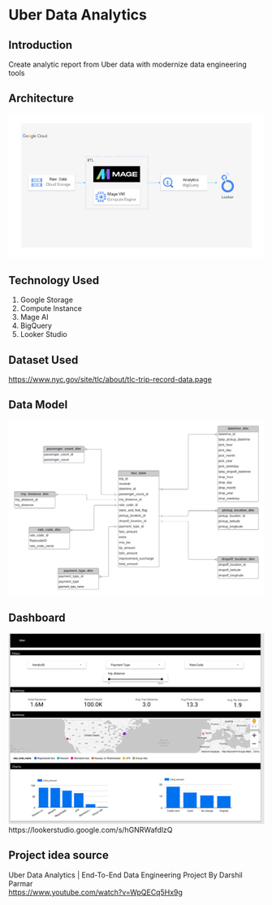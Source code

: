 # Uber Data Analytics

## Introduction
Create analytic report from Uber data with modernize data engineering tools  
## Architecture 

<img src="architecture.jpg">

## Technology Used

1. Google Storage
2. Compute Instance
3. Mage AI
4. BigQuery
5. Looker Studio

## Dataset Used
https://www.nyc.gov/site/tlc/about/tlc-trip-record-data.page

## Data Model
<img src="data_model.jpeg">

## Dashboard

<img src="dashboard_preview.png">
https://lookerstudio.google.com/s/hGNRWafdlzQ


## Project idea source
Uber Data Analytics | End-To-End Data Engineering Project By Darshil Parmar\
https://www.youtube.com/watch?v=WpQECq5Hx9g
